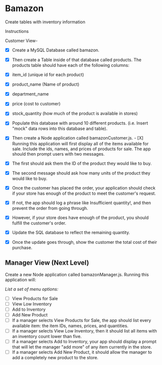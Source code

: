# Bamazon
Create tables with inventory information

Instructions

Customer View- 

- [X] Create a MySQL Database called bamazon.
- [X] Then create a Table inside of that database called products.
The products table should have each of the following columns:

- [X] item_id (unique id for each product)
- [X] product_name (Name of product)
- [X] department_name
- [X] price (cost to customer)
- [X] stock_quantity (how much of the product is available in stores)

- [X] Populate this database with around 10 different products. (i.e. Insert "mock" data rows into this database and table).
- [X] Then create a Node application called bamazonCustomer.js. - [X] Running this application will first display all of the items available for sale. Include the ids, names, and prices of products for sale.
The app should then prompt users with two messages.

- [X] The first should ask them the ID of the product they would like to buy.
- [X] The second message should ask how many units of the product they would like to buy.

- [X] Once the customer has placed the order, your application should check if your store has enough of the product to meet the customer's request.

- [X] If not, the app should log a phrase like Insufficient quantity!, and then prevent the order from going through.

- [X] However, if your store does have enough of the product, you should fulfill the customer's order.

- [X] Update the SQL database to reflect the remaining quantity.
- [X] Once the update goes through, show the customer the total cost of their purchase.

## Manager View (Next Level)

Create a new Node application called bamazonManager.js. Running this application will:

_List a set of menu options:_

- [ ] View Products for Sale
- [ ] View Low Inventory
- [ ] Add to Inventory
- [ ] Add New Product
- [ ] If a manager selects View Products for Sale, the app should list every available item: the item IDs, names, prices, and quantities.
- [ ] If a manager selects View Low Inventory, then it should list all items with an inventory count lower than five.
- [ ] If a manager selects Add to Inventory, your app should display a prompt that will let the manager "add more" of any item currently in the store.
- [ ] If a manager selects Add New Product, it should allow the manager to add a completely new product to the store.

